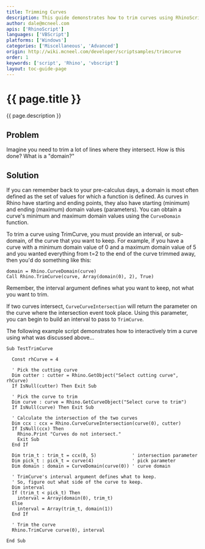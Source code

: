 ```yaml
---
title: Trimming Curves
description: This guide demonstrates how to trim curves using RhinoScript.
author: dale@mcneel.com
apis: ['RhinoScript']
languages: ['VBScript']
platforms: ['Windows']
categories: ['Miscellaneous', 'Advanced']
origin: http://wiki.mcneel.com/developer/scriptsamples/trimcurve
order: 1
keywords: ['script', 'Rhino', 'vbscript']
layout: toc-guide-page
---
```


# {{ page.title }}

{{ page.description }}

## Problem

Imagine you need to trim a lot of lines where they intersect.  How is this done?  What is a "domain?"

## Solution

If you can remember back to your pre-calculus days, a domain is most often defined as the set of values for which a function is defined.  As curves in Rhino have starting and ending points, they also have starting (minimum) and ending (maximum) domain values (parameters).  You can obtain a curve's minimum and maximum domain values using the `CurveDomain` function.

To trim a curve using TrimCurve, you must provide an interval, or sub-domain, of the curve that you want to keep.  For example, if you have a curve with a minimum domain value of 0 and a maximum domain value of 5 and you wanted everything from t=2 to the end of the curve trimmed away, then you'd do something like this:

```vbnet
domain = Rhino.CurveDomain(curve)
Call Rhino.TrimCurve(curve, Array(domain(0), 2), True)
```

Remember, the interval argument defines what you want to keep, not what you want to trim.

If two curves intersect, `CurveCurveIntersection` will return the parameter on the curve where the intersection event took place.  Using this parameter, you can begin to build an interval to pass to `TrimCurve`.

The following example script demonstrates how to interactively trim a curve using what was discussed above...

```vbnet
Sub TestTrimCurve

  Const rhCurve = 4

  ' Pick the cutting curve
  Dim cutter : cutter = Rhino.GetObject("Select cutting curve", rhCurve)
  If IsNull(cutter) Then Exit Sub

  ' Pick the curve to trim    
  Dim curve : curve = Rhino.GetCurveObject("Select curve to trim")
  If IsNull(curve) Then Exit Sub

  ' Calculate the intersection of the two curves      
  Dim ccx : ccx = Rhino.CurveCurveIntersection(curve(0), cutter)
  If IsNull(ccx) Then
    Rhino.Print "Curves do not intersect."
    Exit Sub
  End If

  Dim trim_t : trim_t = ccx(0, 5)             ' intersection parameter
  Dim pick_t : pick_t = curve(4)              ' pick parameter
  Dim domain : domain = CurveDomain(curve(0)) ' curve domain

  ' TrimCurve's interval argument defines what to keep.
  ' So, figure out what side of the curve to keep.
  Dim interval
  If (trim_t < pick_t) Then
    interval = Array(domain(0), trim_t)
  Else
    interval = Array(trim_t, domain(1))
  End If

  ' Trim the curve
  Rhino.TrimCurve curve(0), interval

End Sub
```
